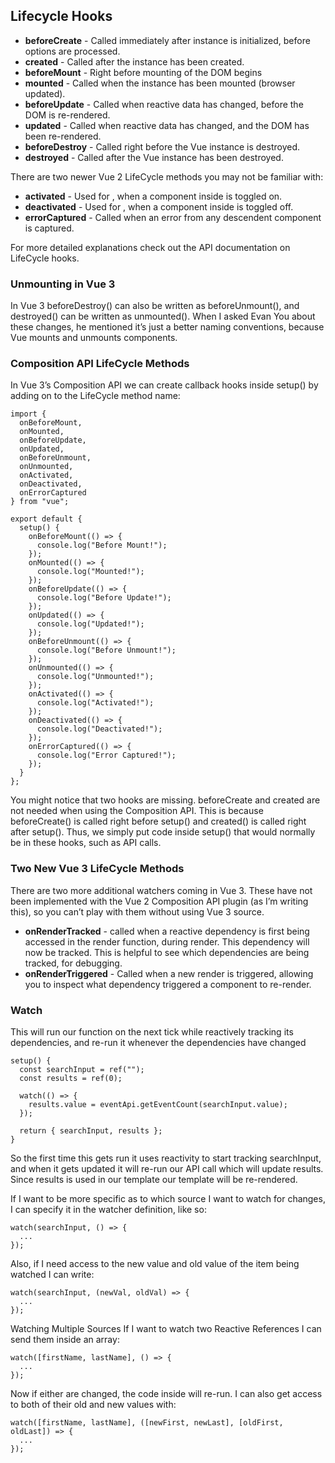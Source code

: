 ## Lifecycle Hooks


* **beforeCreate** - Called immediately after instance is initialized, before options are processed.
* **created** - Called after the instance has been created.
* **beforeMount** - Right before mounting of the DOM begins
* **mounted** - Called when the instance has been mounted (browser updated).
* **beforeUpdate** - Called when reactive data has changed, before the DOM is re-rendered.
* **updated** - Called when reactive data has changed, and the DOM has been re-rendered.
* **beforeDestroy** - Called right before the Vue instance is destroyed.
* **destroyed** - Called after the Vue instance has been destroyed.

There are two newer Vue 2 LifeCycle methods you may not be familiar with:

* **activated** - Used for , when a component inside is toggled on.
* **deactivated** - Used for , when a component inside is toggled off.
* **errorCaptured** - Called when an error from any descendent component is captured.

For more detailed explanations check out the API documentation on LifeCycle hooks.

### Unmounting in Vue 3
In Vue 3 beforeDestroy() can also be written as beforeUnmount(), and destroyed() can be written as unmounted(). When I asked Evan You about these changes, he mentioned it’s just a better naming conventions, because Vue mounts and unmounts components.

### Composition API LifeCycle Methods
In Vue 3’s Composition API we can create callback hooks inside setup() by adding on to the LifeCycle method name:

```
import {
  onBeforeMount,
  onMounted,
  onBeforeUpdate,
  onUpdated,
  onBeforeUnmount,
  onUnmounted,
  onActivated,
  onDeactivated,
  onErrorCaptured
} from "vue";

export default {
  setup() {
    onBeforeMount(() => {
      console.log("Before Mount!");
    });
    onMounted(() => {
      console.log("Mounted!");
    });
    onBeforeUpdate(() => {
      console.log("Before Update!");
    });
    onUpdated(() => {
      console.log("Updated!");
    });
    onBeforeUnmount(() => {
      console.log("Before Unmount!");
    });
    onUnmounted(() => {
      console.log("Unmounted!");
    });
    onActivated(() => {
      console.log("Activated!");
    });
    onDeactivated(() => {
      console.log("Deactivated!");
    });
    onErrorCaptured(() => {
      console.log("Error Captured!");
    });
  }
};
```


You might notice that two hooks are missing. beforeCreate and created are not needed when using the Composition API. This is because beforeCreate() is called right before setup() and created() is called right after setup(). Thus, we simply put code inside setup() that would normally be in these hooks, such as API calls.

### Two New Vue 3 LifeCycle Methods
There are two more additional watchers coming in Vue 3. These have not been implemented with the Vue 2 Composition API plugin (as I’m writing this), so you can’t play with them without using Vue 3 source.

* **onRenderTracked** - called when a reactive dependency is first being accessed in the render function, during render. This dependency will now be tracked. This is helpful to see which dependencies are being tracked, for debugging.
* **onRenderTriggered** - Called when a new render is triggered, allowing you to inspect what dependency triggered a component to re-render.

### Watch
This will run our function on the next tick while reactively tracking its dependencies, and re-run it whenever the dependencies have changed

```
setup() {
  const searchInput = ref("");
  const results = ref(0);

  watch(() => {
    results.value = eventApi.getEventCount(searchInput.value);
  });

  return { searchInput, results };
}
```

So the first time this gets run it uses reactivity to start tracking searchInput, and when it gets updated it will re-run our API call which will update results. Since results is used in our template our template will be re-rendered.

If I want to be more specific as to which source I want to watch for changes, I can specify it in the watcher definition, like so:

```
watch(searchInput, () => {
  ...
});
```
Also, if I need access to the new value and old value of the item being watched I can write:

```
watch(searchInput, (newVal, oldVal) => {
  ...
});
```
Watching Multiple Sources
If I want to watch two Reactive References I can send them inside an array:

```
watch([firstName, lastName], () => {
  ...  
});
```

Now if either are changed, the code inside will re-run. I can also get access to both of their old and new values with:

```
watch([firstName, lastName], ([newFirst, newLast], [oldFirst, oldLast]) => {
  ...   
});
```
